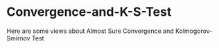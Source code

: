 # Convergence-and-K-S-Test
Here are some views about Almost Sure Convergence and Kolmogorov-Smirnov Test
